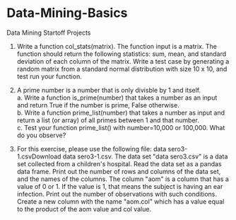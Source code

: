 # Data-Mining-Basics
Data Mining Startoff Projects

1. Write a function col_stats(matrix). The function input is a matrix. The function should return the following statistics: sum, mean, and standard deviation of each column of the matrix. 
Write a test case by generating a random matrix from a standard normal distribution with size 10 x 10, and test run your function.

2. A prime number is a number that is only divisble by 1 and itself. </br>
  a. Write a function is_prime(number) that takes a number as an input and return True if the number is prime, False otherwise. </br>
  b. Write a function prime_list(number) that takes a number as input and return a list (or array) of all primes between 1 and that number. </br>
  c. Test your function prime_list() with number=10,000 or 100,000. What do you observe? </br>

3. For this exercise, please use the following file: data sero3-1.csvDownload data sero3-1.csv. The data set "data sero3.csv" is a data set collected from a children's hospital. Read the data set as a pandas data frame. Print out the number of rows and columns of the data set, and the names of the columns. The column "aom" is a column that has a value of 0 or 1. If the value is 1, that means the subject is having an ear infection. Print out the number of observations with such conditions. Create a new column with the name "aom.col" which has a value equal to the product of the aom value and col value.
